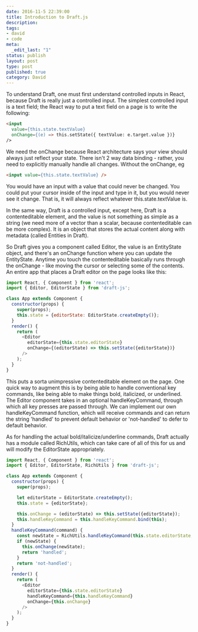 ```yaml
---
date: 2016-11-5 22:39:00
title: Introduction to Draft.js
description:
tags:
- david
- code
meta:
  _edit_last: "1"
status: publish
layout: post
type: post
published: true
category: David
---
```


To understand Draft, one must first understand controlled inputs in React, because Draft is really just a controlled input. The simplest controlled input is a text field; the React way to put a text field on a page is to write the following:

```html
<input
  value={this.state.textValue}
  onChange={(e) => this.setState({ textValue: e.target.value })}
/>
```

We need the onChange because React architecture says your view should always just reflect your state. There isn't 2 way data binding - rather, you need to explicitly manually handle all changes. Without the onChange, eg

```html
<input value={this.state.textValue} />
```

You would have an input with a value that could never be changed. You could put your cursor inside of the input and type in it, but you would never see it change. That is, it will always reflect whatever this.state.textValue is.

In the same way, Draft is a controlled input, except here, Draft is a contenteditable element, and the value is not something as simple as a string (we need more of a vector than a scalar, because contenteditable can be more complex). It is an object that stores the actual content along with metadata (called Entities in Draft).

So Draft gives you a component called Editor, the value is an EntityState object, and there's an onChange function where you can update the EntityState. Anytime you touch the contenteditable basically runs through the onChange - like moving the cursor or selecting some of the contents. An entire app that places a Draft editor on the page looks like this:

```javascript
import React, { Component } from 'react';
import { Editor, EditorState } from 'draft-js';

class App extends Component {
  constructor(props) {
    super(props);
    this.state = {editorState: EditorState.createEmpty()};
  }
  render() {
    return (
      <Editor
        editorState={this.state.editorState}
        onChange={(editorState) => this.setState({editorState})}
      />
    );
  }
}
```

This puts a sorta unimpressive contenteditable element on the page. One quick way to augment this is by being able to handle conventional key commands, like being able to make things bold, italicized, or underlined. The Editor component takes in an optional handleKeyCommand, through which all key presses are passed through. We can implement our own handleKeyCommand function, which will receive commands and can return the string 'handled' to prevent default behavior or 'not-handled' to defer to default behavior.

As for handling the actual bold/italicize/underline commands, Draft actually has a module called RichUtils, which can take care of all of this for us and will modify the EditorState appropriately.

```javascript
import React, { Component } from 'react';
import { Editor, EditorState, RichUtils } from 'draft-js';

class App extends Component {
  constructor(props) {
    super(props);

    let editorState = EditorState.createEmpty();
    this.state = {editorState};

    this.onChange = (editorState) => this.setState({editorState});
    this.handleKeyCommand = this.handleKeyCommand.bind(this);
  }
  handleKeyCommand(command) {
    const newState = RichUtils.handleKeyCommand(this.state.editorState, command);
    if (newState) {
      this.onChange(newState);
      return 'handled';
    }
    return 'not-handled';
  }
  render() {
    return (
      <Editor
        editorState={this.state.editorState}
        handleKeyCommand={this.handleKeyCommand}
        onChange={this.onChange}
      />
    );
  }
}
```
